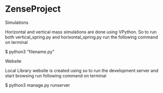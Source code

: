 # ZenseProject
Simulations
<p>Horizontal and vertical mass simulations are done using VPython. So to run both vertical_spring.py and horixontal_spring.py
run the following command on terminal</p>
$ python3 "filename.py"

<p>Website</p>
<p>Local Library website is created using so to run the development server and start browsing run following command on terminal</p>
$ python3 manage.py runserver
